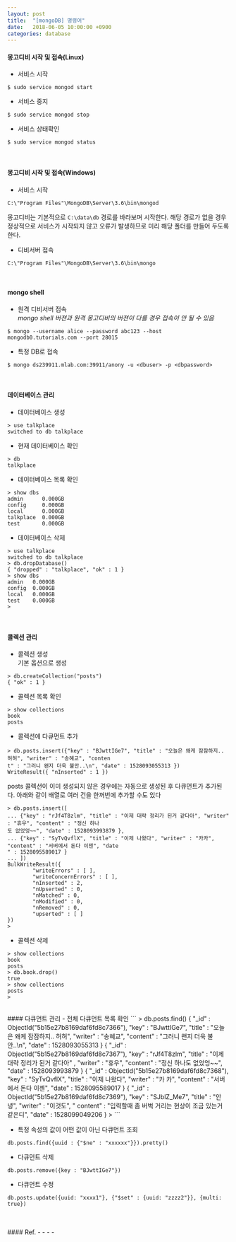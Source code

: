 ```yaml
---
layout: post
title:  "[mongoDB] 명령어"
date:   2018-06-05 10:00:00 +0900
categories: database
---
```

#### 몽고디비 시작 및 접속(Linux)
- 서비스 시작
```
$ sudo service mongod start
```

- 서비스 중지
```
$ sudo service mongod stop
```

- 서비스 상태확인
```
$ sudo service mongod status
```
<br>

#### 몽고디비 시작 및 접속(Windows)
- 서비스 시작
```
C:\"Program Files"\MongoDB\Server\3.6\bin\mongod
```
몽고디비는 기본적으로 `C:\data\db` 경로를 바라보며 시작한다. 해당 경로가 없을 경우 정상적으로 서비스가 시작되지 않고 오류가 발생하므로 미리 해당 폴더를 만들어 두도록 한다.

- 디비서버 접속
```
C:\"Program Files"\MongoDB\Server\3.6\bin\mongo
```
<br>

#### mongo shell

- 원격 디비서버 접속  
*mongo shell 버젼과 원격 몽고디비의 버젼이 다를 경우 접속이 안 될 수 있음*
```
$ mongo --username alice --password abc123 --host mongodb0.tutorials.com --port 28015
```

- 특정 DB로 접속
```
$ mongo ds239911.mlab.com:39911/anony -u <dbuser> -p <dbpassword>
```
<br>

#### 데이터베이스 관리
- 데이터베이스 생성
```
> use talkplace
switched to db talkplace
```

- 현재 데이터베이스 확인
```
> db
talkplace
```

- 데이터베이스 목록 확인
```
> show dbs
admin      0.000GB
config     0.000GB
local      0.000GB
talkplace  0.000GB
test       0.000GB
```

- 데이터베이스 삭제
```
> use talkplace
switched to db talkplace
> db.dropDatabase()
{ "dropped" : "talkplace", "ok" : 1 }
> show dbs
admin   0.000GB
config  0.000GB
local   0.000GB
test    0.000GB
>
```
<br>

#### 콜렉션 관리
- 콜렉션 생성  
기본 옵션으로 생성
```
> db.createCollection("posts")
{ "ok" : 1 }
```

- 콜렉션 목록 확인
```
> show collections
book
posts
```

- 콜렉션에 다큐먼트 추가  
```
> db.posts.insert({"key" : "BJwttIGe7", "title" : "오늘은 왜케 잠잠하지.. 허허", "writer" : "송혜교", "conten
t" : "그러니 왠지 더욱 불안..\n", "date" : 1528093055313 })
WriteResult({ "nInserted" : 1 })
```
posts 콜렉션이 이미 생성되지 않은 경우에는 자동으로 생성된 후 다큐먼트가 추가된다. 아래와 같이 배열로 여러 건을 한꺼번에 추가할 수도 있다
```
> db.posts.insert([
... {"key" : "rJf4T8zlm", "title" : "이제 대략 정리가 된거 같다아", "writer" : "휴우", "content" : "정신 하나
도 없었엉~~", "date" : 1528093993879 },
... {"key" : "SyTvQvflX", "title" : "이제 나왔다", "writer" : "카카", "content" : "서버에서 돈다 이젠", "date
" : 1528095589017 }
... ])
BulkWriteResult({
        "writeErrors" : [ ],
        "writeConcernErrors" : [ ],
        "nInserted" : 2,
        "nUpserted" : 0,
        "nMatched" : 0,
        "nModified" : 0,
        "nRemoved" : 0,
        "upserted" : [ ]
})
>
```


- 콜렉션 삭제
```
> show collections
book
posts
> db.book.drop()
true
> show collections
posts
>
```



<br>
#### 다큐먼트 관리
- 전체 다큐먼트 목록 확인
```
> db.posts.find()
{ "_id" : ObjectId("5b15e27b8169daf6fd8c7366"), "key" : "BJwttIGe7", "title" : "오늘은 왜케 잠잠하지.. 허허",
 "writer" : "송혜교", "content" : "그러니 왠지 더욱 불안..\n", "date" : 1528093055313 }
{ "_id" : ObjectId("5b15e27b8169daf6fd8c7367"), "key" : "rJf4T8zlm", "title" : "이제 대략 정리가 된거 같다아"
, "writer" : "휴우", "content" : "정신 하나도 없었엉~~", "date" : 1528093993879 }
{ "_id" : ObjectId("5b15e27b8169daf6fd8c7368"), "key" : "SyTvQvflX", "title" : "이제 나왔다", "writer" : "카
카", "content" : "서버에서 돈다 이젠", "date" : 1528095589017 }
{ "_id" : ObjectId("5b15e27b8169daf6fd8c7369"), "key" : "SJblZ_Me7", "title" : "안녕", "writer" : "이것도", "
content" : "입력할때 좀 버벅 거리는 현상이 조금 있는거 같은디", "date" : 1528099049206 }
>
```

- 특정 속성의 값이 어떤 값이 아닌 다큐먼트 조회
```
db.posts.find({uuid : {"$ne" : "xxxxxx"}}).pretty()
```

- 다큐먼트 삭제
```
db.posts.remove({key : "BJwttIGe7"})
```

- 다큐먼트 수정
```
db.posts.update({uuid: "xxxx1"}, {"$set" : {uuid: "zzzz2"}}, {multi: true})
```


<br>
<br>
#### Ref.
- <https://velopert.com/594>
- <https://velopert.com/436>
- <https://docs.mongodb.com/tutorials/connect-to-mongodb-shell/>
- <https://docs.mongodb.com/manual/reference/operator/query/>